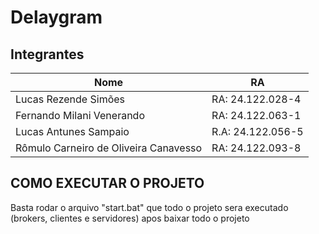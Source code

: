 # Delaygram

## Integrantes
| Nome | RA |
|---|---|
| Lucas Rezende Simões | RA: 24.122.028-4 |
| Fernando Milani Venerando | RA: 24.122.063-1 |
| Lucas Antunes Sampaio | R.A: 24.122.056-5 |
| Rômulo Carneiro de Oliveira Canavesso | RA: 24.122.093-8 |


## COMO EXECUTAR O PROJETO

Basta rodar o arquivo "start.bat" que todo o projeto sera executado (brokers, clientes e servidores) apos baixar todo o projeto
